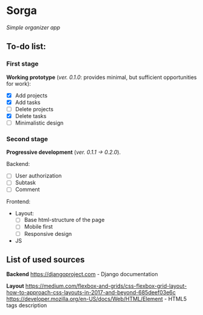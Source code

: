 # Sorga
*Simple organizer app*

## To-do list:

### First stage ###
**Working prototype** (_ver. 0.1.0_: provides minimal, but sufficient opportunities for work):

- [x] Add projects
- [x] Add tasks
- [ ] Delete projects
- [x] Delete tasks
- [ ] Minimalistic design

### Second stage ###
**Progressive development** (_ver. 0.1.1 -> 0.2.0_).

Backend:
  - [ ] User authorization
  - [ ] Subtask
  - [ ] Comment

Frontend:
  - Layout:
    - [ ] Base html-structure of the page
    - [ ] Mobile first
    - [ ] Responsive design

  - JS

## List of used sources

**Backend**
https://djangoproject.com - Django documentation

**Layout**
https://medium.com/flexbox-and-grids/css-flexbox-grid-layout-how-to-approach-css-layouts-in-2017-and-beyond-685deef03e6c
https://developer.mozilla.org/en-US/docs/Web/HTML/Element - HTML5 tags description



